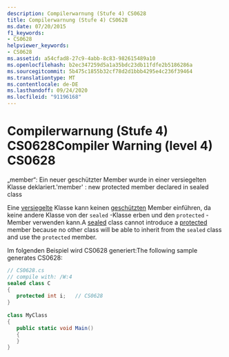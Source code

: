 ```yaml
---
description: Compilerwarnung (Stufe 4) CS0628
title: Compilerwarnung (Stufe 4) CS0628
ms.date: 07/20/2015
f1_keywords:
- CS0628
helpviewer_keywords:
- CS0628
ms.assetid: a54cfad8-27c9-4abb-8c83-982615489a10
ms.openlocfilehash: b2ec347259d5a1a35bdc23db11fdfe2b5186286a
ms.sourcegitcommit: 5b475c1855b32cf78d2d1bbb4295e4c236f39464
ms.translationtype: MT
ms.contentlocale: de-DE
ms.lasthandoff: 09/24/2020
ms.locfileid: "91196168"
---
```

# <a name="compiler-warning-level-4-cs0628"></a><span data-ttu-id="25873-103">Compilerwarnung (Stufe 4) CS0628</span><span class="sxs-lookup"><span data-stu-id="25873-103">Compiler Warning (level 4) CS0628</span></span>

<span data-ttu-id="25873-104">„member“: Ein neuer geschützter Member wurde in einer versiegelten Klasse deklariert.</span><span class="sxs-lookup"><span data-stu-id="25873-104">'member' : new protected member declared in sealed class</span></span>  
  
 <span data-ttu-id="25873-105">Eine [versiegelte](../language-reference/keywords/sealed.md) Klasse kann keinen [geschützten](../language-reference/keywords/protected.md) Member einführen, da keine andere Klasse von der `sealed` -Klasse erben und den `protected` -Member verwenden kann.</span><span class="sxs-lookup"><span data-stu-id="25873-105">A [sealed](../language-reference/keywords/sealed.md) class cannot introduce a [protected](../language-reference/keywords/protected.md) member because no other class will be able to inherit from the `sealed` class and use the `protected` member.</span></span>  
  
 <span data-ttu-id="25873-106">Im folgenden Beispiel wird CS0628 generiert:</span><span class="sxs-lookup"><span data-stu-id="25873-106">The following sample generates CS0628:</span></span>  
  
```csharp  
// CS0628.cs  
// compile with: /W:4  
sealed class C  
{  
   protected int i;   // CS0628  
}  
  
class MyClass  
{  
   public static void Main()  
   {  
   }  
}  
```
